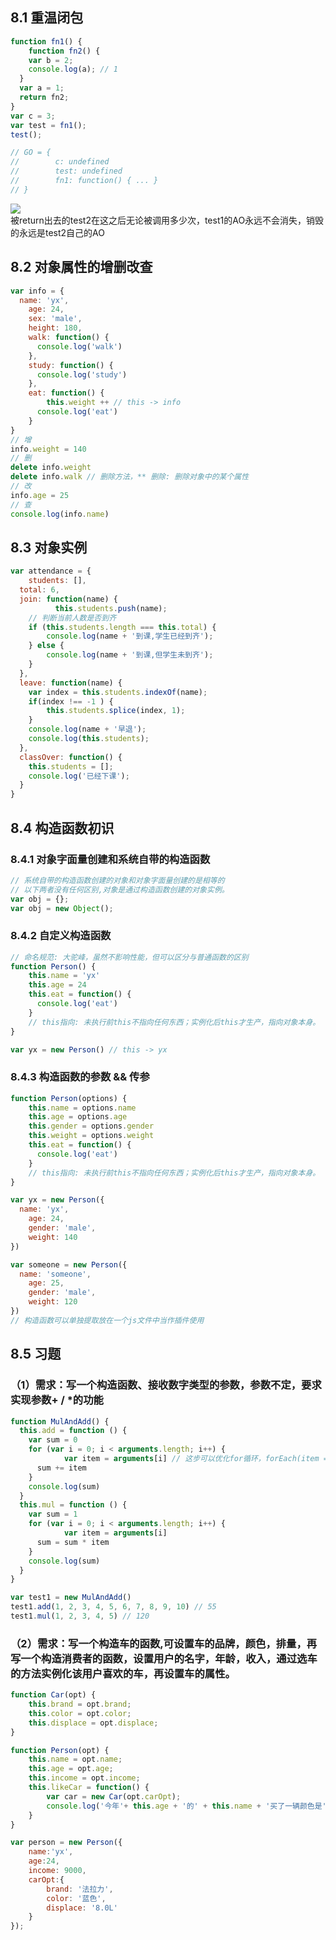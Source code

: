 <a name="XX15M"></a>
## 8.1 重温闭包
```javascript
function fn1() {
	function fn2() {
  	var b = 2;
    console.log(a); // 1
  }
  var a = 1;
  return fn2;
}
var c = 3;
var test = fn1();
test();

// GO = {
//        c: undefined
//        test: undefined
//        fn1: function() { ... }
// }
```
![](https://cdn.nlark.com/yuque/0/2022/jpeg/21576210/1650696384975-52b3c8da-d31c-4425-992e-dcb5b8cc6d86.jpeg)<br />被return出去的test2在这之后无论被调用多少次，test1的AO永远不会消失，销毁的永远是test2自己的AO
<a name="m6WSN"></a>
## 8.2 对象属性的增删改查
```javascript
var info = {
  name: 'yx',
	age: 24,
	sex: 'male',
	height: 180,
	walk: function() {
	  console.log('walk')
	},
	study: function() {
	  console.log('study')
	},
	eat: function() {
		this.weight ++ // this -> info
	  console.log('eat')
	}
}
// 增
info.weight = 140
// 删
delete info.weight
delete info.walk // 删除方法，** 删除: 删除对象中的某个属性
// 改
info.age = 25
// 查
console.log(info.name)
```
<a name="ojAer"></a>
## 8.3 对象实例
```javascript
var attendance = {
	students: [],
  total: 6,
  join: function(name) {
    	  this.students.push(name);
    // 判断当前人数是否到齐
    if (this.students.length === this.total) {	
  	    console.log(name + '到课,学生已经到齐');
    } else {
        console.log(name + '到课,但学生未到齐');
    }
  },
  leave: function(name) {
  	var index = this.students.indexOf(name);
    if(index !== -1 ) {
    	this.students.splice(index, 1);
    }
    console.log(name + '早退');
    console.log(this.students);
  },
  classOver: function() {
  	this.students = [];
    console.log('已经下课');
  }
}
```
<a name="bj3DO"></a>
## 8.4 构造函数初识
<a name="UPAvR"></a>
###  8.4.1 对象字面量创建和系统自带的构造函数
```javascript
// 系统自带的构造函数创建的对象和对象字面量创建的是相等的
// 以下两者没有任何区别,对象是通过构造函数创建的对象实例。
var obj = {};
var obj = new Object(); 
```
<a name="ogTek"></a>
### 8.4.2 自定义构造函数
```javascript
// 命名规范: 大驼峰，虽然不影响性能，但可以区分与普通函数的区别
function Person() {
	this.name = 'yx'
	this.age = 24
	this.eat = function() {
	  console.log('eat')
	}
	// this指向: 未执行前this不指向任何东西；实例化后this才生产，指向对象本身。
}

var yx = new Person() // this -> yx
```
<a name="nTX3t"></a>
### 8.4.3  构造函数的参数 && 传参
```javascript
function Person(options) {
	this.name = options.name
	this.age = options.age
	this.gender = options.gender
	this.weight = options.weight
	this.eat = function() {
	  console.log('eat')
	}
	// this指向: 未执行前this不指向任何东西；实例化后this才生产，指向对象本身。
}

var yx = new Person({
  name: 'yx',
	age: 24,
	gender: 'male',
	weight: 140
})

var someone = new Person({
  name: 'someone',
	age: 25,
	gender: 'male',
	weight: 120
})
// 构造函数可以单独提取放在一个js文件中当作插件使用
```
<a name="mxTPV"></a>
## 8.5  习题
<a name="SmSDT"></a>
### （1）需求：写一个构造函数、接收数字类型的参数，参数不定，要求实现参数+ / *的功能
```javascript
function MulAndAdd() {
  this.add = function () {
    var sum = 0
    for (var i = 0; i < arguments.length; i++) {
			var item = arguments[i] // 这步可以优化for循环，forEach(item => { ... })
      sum += item
    }
    console.log(sum)
  }
  this.mul = function () {
    var sum = 1
    for (var i = 0; i < arguments.length; i++) {
			var item = arguments[i]
      sum = sum * item
    }
    console.log(sum)
  }
}

var test1 = new MulAndAdd()
test1.add(1, 2, 3, 4, 5, 6, 7, 8, 9, 10) // 55
test1.mul(1, 2, 3, 4, 5) // 120
```
<a name="TwRcd"></a>
### （2）需求：写一个构造车的函数,可设置车的品牌，颜色，排量，再写一个构造消费者的函数，设置用户的名字，年龄，收入，通过选车的方法实例化该用户喜欢的车，再设置车的属性。
```javascript
function Car(opt) {
	this.brand = opt.brand;
	this.color = opt.color;
	this.displace = opt.displace;
}

function Person(opt) {
	this.name = opt.name;
	this.age = opt.age;
	this.income = opt.income;
	this.likeCar = function() {
		var car = new Car(opt.carOpt);
		console.log('今年'+ this.age + '的' + this.name + '买了一辆颜色是' + car.color + ',排量是' + car.displace + '的' + car.brand );
	}
}

var person = new Person({
	name:'yx',
	age:24,
	income: 9000,
	carOpt:{
		brand: '法拉力',
		color: '蓝色',
		displace: '8.0L'
	}
});
```
